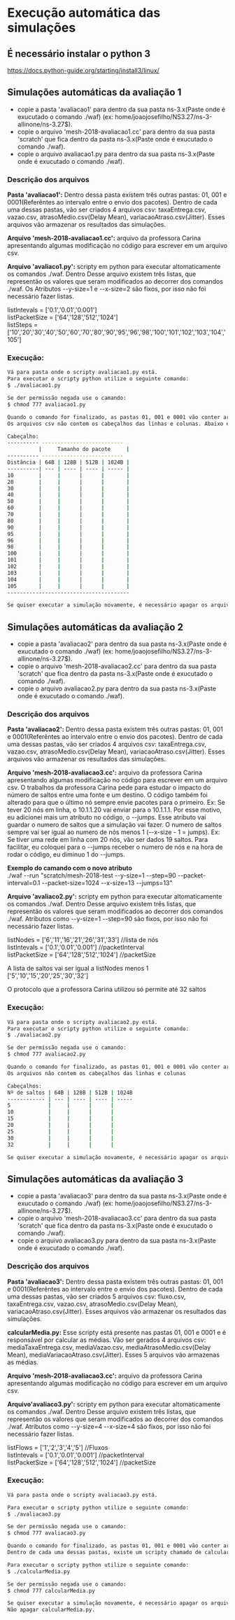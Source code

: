 # Execução automática das simulações

## É necessário instalar o python 3

https://docs.python-guide.org/starting/install3/linux/

## Simulações automáticas da avaliação 1

+ copie a pasta 'avaliacao1' para dentro da sua pasta ns-3.x(Paste onde é exucutado o comando ./waf) (ex: home/joaojosefilho/NS3.27/ns-3-allinone/ns-3.27$).  
+ copie o arquivo 'mesh-2018-avaliacao1.cc' para dentro da sua pasta 'scratch' que fica dentro da pasta ns-3.x(Paste onde é exucutado o comando ./waf).  
+ copie o arquivo avaliacao1.py para dentro da sua pasta ns-3.x(Paste onde é exucutado o comando ./waf).  

### Descrição dos arquivos

**Pasta 'avaliacao1':** Dentro dessa pasta existem três outras pastas: 01, 001 e 0001(Referêntes ao intervalo entre o envio dos pacotes). Dentro de cada uma dessas pastas, vão ser criados 4 arquivos csv: taxaEntrega.csv, vazao.csv, atrasoMedio.csv(Delay Mean), variacaoAtraso.csv(Jitter). Esses arquivos vão armazenar os resultados das simulações.

**Arquivo 'mesh-2018-avaliacao1.cc':** arquivo da professora Carina apresentando algumas modificação no código para escrever em um arquivo csv.

**Arquivo 'avaliaco1.py':** scripty em python para executar altomaticamente os comandos ./waf. Dentro Desse arquivo existem três listas, que representão os valores que seram modificados ao decorrer dos comandos ./waf. Os Atributos --y-size=1 e --x-size=2 são fixos, por isso não foi necessário fazer listas.

listIntevals = ['0.1','0.01','0.001']  
listPacketSize = ['64','128','512','1024']  
listSteps = ['10','20','30','40','50','60','70','80','90','95','96','98','100','101','102','103','104','105']  

### Execução:

``` bash
Vá para pasta onde o scripty avaliacao1.py está.  
Para executar o scripty python utilize o seguinte comando:  
$ ./avaliacao1.py

Se der permissão negada use o camando:  
$ chmod 777 avaliacao1.py

Quando o comando for finalizado, as pastas 01, 001 e 0001 vão conter arquivos csv que contém os resultados das simulações.  
Os arquivos csv não contem os cabeçalhos das linhas e colunas. Abaixo estará o cabeçalho

Cabeçalho: 
---------- --------------------------
          |     Tamanho do pacote     |
---------- --------------------------         
Distância | 64B | 128B | 512B | 1024B |
----------| --- | ---- | ---- | ----- |
10        |     |      |      |       |
20        |     |      |      |       |
30        |     |      |      |       |
40        |     |      |      |       |
50        |     |      |      |       |
60        |     |      |      |       |
70        |     |      |      |       |
80        |     |      |      |       |
90        |     |      |      |       |
95        |     |      |      |       |
96        |     |      |      |       |
98        |     |      |      |       |
100       |     |      |      |       |
101       |     |      |      |       |
102       |     |      |      |       |
103       |     |      |      |       |
104       |     |      |      |       |
105       |     |      |      |       |
---------------------------------------

Se quiser executar a simulação novamente, é necessário apagar os arquivos csv dentro das pastas 01,001 e 0001
```



## Simulações automáticas da avaliação 2

+ copie a pasta 'avaliacao2' para dentro da sua pasta ns-3.x(Paste onde é exucutado o comando ./waf) (ex: home/joaojosefilho/NS3.27/ns-3-allinone/ns-3.27$).  
+ copie o arquivo 'mesh-2018-avaliacao2.cc' para dentro da sua pasta 'scratch' que fica dentro da pasta ns-3.x(Paste onde é exucutado o comando ./waf).  
+ copie o arquivo avaliacao2.py para dentro da sua pasta ns-3.x(Paste onde é exucutado o comando ./waf).  

### Descrição dos arquivos

**Pasta 'avaliacao2':** Dentro dessa pasta existem três outras pastas: 01, 001 e 0001(Referêntes ao intervalo entre o envio dos pacotes). Dentro de cada uma dessas pastas, vão ser criados 4 arquivos csv: taxaEntrega.csv, vazao.csv, atrasoMedio.csv(Delay Mean), variacaoAtraso.csv(Jitter). Esses arquivos vão armazenar os resultados das simulações.

**Arquivo 'mesh-2018-avaliacao3.cc':** arquivo da professora Carina apresentando algumas modificação no código para escrever em um arquivo csv. O trabalhos da professora Carina pede para estudar o impacto do número de saltos entre uma fonte e um destino. O código também foi alterado para que o último nó sempre envie pacotes para o primeiro. Ex: Se tever 20 nós em linha, o 10.1.1.20 vai enviar para o 10.1.1.1. Por esse motivo, eu adicionei mais um atributo no código, o --jumps. Esse atributo vai guardar o numero de saltos que a simulação vai fazer. O numero de saltos sempre vai ser igual ao numero de nós menos 1 (--x-size - 1 = jumps). Ex: Se tiver uma rede em linha com 20 nós, vão ser dados 19 saltos. Para facilitar, eu coloquei para o --jumps receber o numero de nós e na hora de rodar o código, eu diminuo 1 do --jumps.

**Exemplo do camando com o novo atributo**  
./waf --run "scratch/mesh-2018-test --y-size=1 --step=90 --packet-interval=0.1 --packet-size=1024 --x-size=13 --jumps=13"

**Arquivo 'avaliaco2.py':** scripty em python para executar altomaticamente os comandos ./waf. Dentro Desse arquivo existem três listas, que representão os valores que seram modificados ao decorrer dos comandos ./waf. Atributos como --y-size=1 --step=90 são fixos, por isso não foi necessário fazer listas.

listNodes = ['6','11','16','21','26','31','33'] //lista de nós   
listIntevals = ['0.1','0.01','0.001'] //packetInterval  
listPacketSize = ['64','128','512','1024'] //packetSize

A lista de saltos vai ser igual a listNodes menos 1  
['5','10','15','20','25','30','32']

O protocolo que a professora Carina utilizou só permite até 32 saltos

### Execução:

``` bash
Vá para pasta onde o scripty avaliacao2.py está.  
Para executar o scripty python utilize o seguinte comando:  
$ ./avaliacao2.py

Se der permissão negada use o camando:  
$ chmod 777 avaliacao2.py

Quando o comando for finalizado, as pastas 01, 001 e 0001 vão conter arquivos csv que contém os resultados das simulações.  
Os arquivos não contem os cabeçalhos das linhas e colunas

Cabeçalhos:  
Nº de saltos | 64B | 128B | 512B | 1024B
------------ | --- | ---- | ---- | -----
5            |     |      |      |
10           |     |      |      |
15           |     |      |      |
20           |     |      |      |
25           |     |      |      |
30           |     |      |      |
32           |     |      |      |

Se quiser executar a simulação novamente, é necessário apagar os arquivos csv dentro das pastas 01,001 e 0001
```

## Simulações automáticas da avaliação 3
    
+ copie a pasta 'avaliacao3' para dentro da sua pasta ns-3.x(Paste onde é exucutado o comando ./waf) (ex: home/joaojosefilho/NS3.27/ns-3-allinone/ns-3.27$).  
+ copie o arquivo 'mesh-2018-avaliacao3.cc' para dentro da sua pasta 'scratch' que fica dentro da pasta ns-3.x(Paste onde é exucutado o comando ./waf).  
+ copie o arquivo avaliacao3.py para dentro da sua pasta ns-3.x(Paste onde é exucutado o comando ./waf).

### Descrição dos arquivos

**Pasta 'avaliacao3':** Dentro dessa pasta existem três outras pastas: 01, 001 e 0001(Referêntes ao intervalo entre o envio dos pacotes). Dentro de cada uma dessas pastas, vão ser criados 5 arquivos csv: fluxo.csv, taxaEntrega.csv, vazao.csv, atrasoMedio.csv(Delay Mean), variacaoAtraso.csv(Jitter). Esses arquivos vão armazenar os resultados das simulações. 

**calcularMedia.py:** Esse scripty está presente nas pastas 01, 001 e 0001 e é responsável por calcular as médias. Vão ser gerados 4 arquivos csv: mediaTaxaEntrega.csv, mediaVazao.csv, mediaAtrasoMedio.csv(Delay Mean), mediaVariacaoAtraso.csv(Jitter). Esses 5 arquivos vão armazenas as médias.

**Arquivo 'mesh-2018-avaliacao3.cc':** arquivo da professora Carina apresentando algumas modificação no código para escrever em um arquivo csv.

**Arquivo'avaliaco3.py':** scripty em python para executar altomaticamente os comandos ./waf. Dentro Desse arquivo existem três listas, que representão os valores que seram modificados ao decorrer dos comandos ./waf. Atributos como --y-size=4 --x-size=4 são fixos, por isso não foi necessário fazer listas.

listFlows = ['1','2','3','4','5'] //Fluxos  
listIntevals = ['0.1','0.01','0.001'] //packetInterval  
listPacketSize = ['64','128','512','1024'] //packetSize

### Execução:

``` bash
Vá para pasta onde o scripty avaliacao3.py está.

Para executar o scripty python utilize o seguinte comando:  
$ ./avaliacao3.py

Se der permissão negada use o camando:  
$ chmod 777 avaliacao3.py

Quando o comando for finalizado, as pastas 01, 001 e 0001 vão conter arquivos csv que contém os resultados das simulações.  
Dentro de cada uma dessas pastas, existe um scripty chamado de calcularMedia.py que vai calcular as médias das simulações.  

Para executar o scripty python utilize o seguinte comando:  
$ ./calcularMedia.py

Se der permissão negada use o camando:  
$ chmod 777 calcularMedia.py

Se quiser executar a simulação novamente, é necessário apagar os arquivos csv dentro das pastas 01,001 e 0001.  
Não apagar calcularMedia.py.
```
